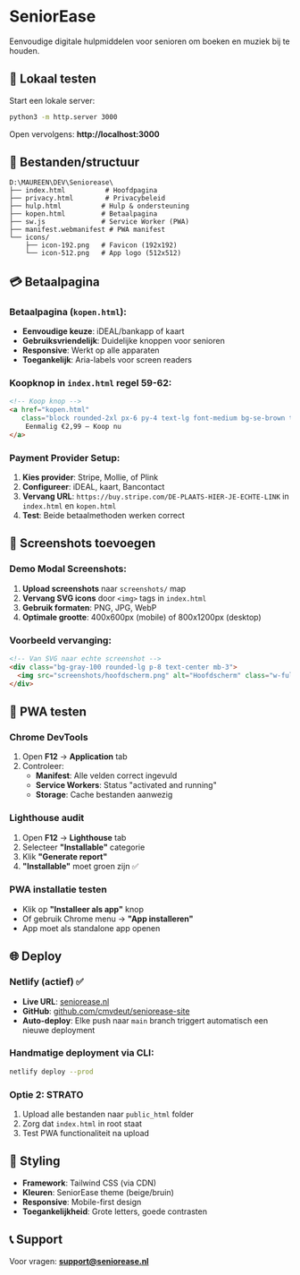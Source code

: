 # SeniorEase

Eenvoudige digitale hulpmiddelen voor senioren om boeken en muziek bij te houden.

## 🚀 Lokaal testen

Start een lokale server:

```bash
python3 -m http.server 3000
```

Open vervolgens: **http://localhost:3000**

## 📁 Bestanden/structuur

```
D:\MAUREEN\DEV\Seniorease\
├── index.html          # Hoofdpagina
├── privacy.html        # Privacybeleid
├── hulp.html          # Hulp & ondersteuning
├── kopen.html         # Betaalpagina
├── sw.js              # Service Worker (PWA)
├── manifest.webmanifest # PWA manifest
└── icons/
    ├── icon-192.png   # Favicon (192x192)
    └── icon-512.png   # App logo (512x512)
```

## 💳 Betaalpagina

### Betaalpagina (`kopen.html`):
- **Eenvoudige keuze**: iDEAL/bankapp of kaart
- **Gebruiksvriendelijk**: Duidelijke knoppen voor senioren
- **Responsive**: Werkt op alle apparaten
- **Toegankelijk**: Aria-labels voor screen readers

### Koopknop in `index.html` regel 59-62:

```html
<!-- Koop knop -->
<a href="kopen.html" 
   class="block rounded-2xl px-6 py-4 text-lg font-medium bg-se-brown text-white hover:opacity-90 transition-opacity duration-200 shadow-lg hover:shadow-xl">
    Eenmalig €2,99 – Koop nu
</a>
```

### Payment Provider Setup:
1. **Kies provider**: Stripe, Mollie, of Plink
2. **Configureer**: iDEAL, kaart, Bancontact
3. **Vervang URL**: `https://buy.stripe.com/DE-PLAATS-HIER-JE-ECHTE-LINK` in `index.html` en `kopen.html`
4. **Test**: Beide betaalmethoden werken correct

## 📸 Screenshots toevoegen

### Demo Modal Screenshots:
1. **Upload screenshots** naar `screenshots/` map
2. **Vervang SVG icons** door `<img>` tags in `index.html`
3. **Gebruik formaten**: PNG, JPG, WebP
4. **Optimale grootte**: 400x600px (mobile) of 800x1200px (desktop)

### Voorbeeld vervanging:
```html
<!-- Van SVG naar echte screenshot -->
<div class="bg-gray-100 rounded-lg p-8 text-center mb-3">
  <img src="screenshots/hoofdscherm.png" alt="Hoofdscherm" class="w-full h-48 object-cover rounded-lg">
</div>
```

## 📱 PWA testen

### Chrome DevTools
1. Open **F12** → **Application** tab
2. Controleer:
   - **Manifest**: Alle velden correct ingevuld
   - **Service Workers**: Status "activated and running"
   - **Storage**: Cache bestanden aanwezig

### Lighthouse audit
1. Open **F12** → **Lighthouse** tab
2. Selecteer **"Installable"** categorie
3. Klik **"Generate report"**
4. **"Installable"** moet groen zijn ✅

### PWA installatie testen
- Klik op **"Installeer als app"** knop
- Of gebruik Chrome menu → **"App installeren"**
- App moet als standalone app openen

## 🌐 Deploy

### Netlify (actief) ✅
- **Live URL**: [seniorease.nl](https://seniorease.nl)
- **GitHub**: [github.com/cmvdeut/seniorease-site](https://github.com/cmvdeut/seniorease-site)
- **Auto-deploy**: Elke push naar `main` branch triggert automatisch een nieuwe deployment

### Handmatige deployment via CLI:
```bash
netlify deploy --prod
```

### Optie 2: STRATO
1. Upload alle bestanden naar `public_html` folder
2. Zorg dat `index.html` in root staat
3. Test PWA functionaliteit na upload

## 🎨 Styling

- **Framework**: Tailwind CSS (via CDN)
- **Kleuren**: SeniorEase theme (beige/bruin)
- **Responsive**: Mobile-first design
- **Toegankelijkheid**: Grote letters, goede contrasten

## 📞 Support

Voor vragen: **support@seniorease.nl**
